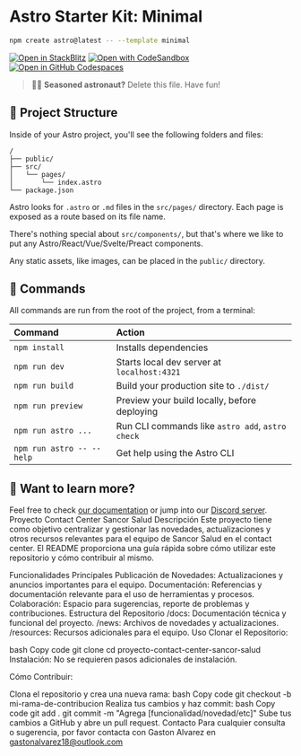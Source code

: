 # Astro Starter Kit: Minimal

```sh
npm create astro@latest -- --template minimal
```

[![Open in StackBlitz](https://developer.stackblitz.com/img/open_in_stackblitz.svg)](https://stackblitz.com/github/withastro/astro/tree/latest/examples/minimal)
[![Open with CodeSandbox](https://assets.codesandbox.io/github/button-edit-lime.svg)](https://codesandbox.io/p/sandbox/github/withastro/astro/tree/latest/examples/minimal)
[![Open in GitHub Codespaces](https://github.com/codespaces/badge.svg)](https://codespaces.new/withastro/astro?devcontainer_path=.devcontainer/minimal/devcontainer.json)

> 🧑‍🚀 **Seasoned astronaut?** Delete this file. Have fun!

## 🚀 Project Structure

Inside of your Astro project, you'll see the following folders and files:

```text
/
├── public/
├── src/
│   └── pages/
│       └── index.astro
└── package.json
```

Astro looks for `.astro` or `.md` files in the `src/pages/` directory. Each page is exposed as a route based on its file name.

There's nothing special about `src/components/`, but that's where we like to put any Astro/React/Vue/Svelte/Preact components.

Any static assets, like images, can be placed in the `public/` directory.

## 🧞 Commands

All commands are run from the root of the project, from a terminal:

| Command                   | Action                                           |
| :------------------------ | :----------------------------------------------- |
| `npm install`             | Installs dependencies                            |
| `npm run dev`             | Starts local dev server at `localhost:4321`      |
| `npm run build`           | Build your production site to `./dist/`          |
| `npm run preview`         | Preview your build locally, before deploying     |
| `npm run astro ...`       | Run CLI commands like `astro add`, `astro check` |
| `npm run astro -- --help` | Get help using the Astro CLI                     |

## 👀 Want to learn more?

Feel free to check [our documentation](https://docs.astro.build) or jump into our [Discord server](https://astro.build/chat).
Proyecto Contact Center Sancor Salud
Descripción
Este proyecto tiene como objetivo centralizar y gestionar las novedades, actualizaciones y otros recursos relevantes para el equipo de Sancor Salud en el contact center. El README proporciona una guía rápida sobre cómo utilizar este repositorio y cómo contribuir al mismo.

Funcionalidades Principales
Publicación de Novedades: Actualizaciones y anuncios importantes para el equipo.
Documentación: Referencias y documentación relevante para el uso de herramientas y procesos.
Colaboración: Espacio para sugerencias, reporte de problemas y contribuciones.
Estructura del Repositorio
/docs: Documentación técnica y funcional del proyecto.
/news: Archivos de novedades y actualizaciones.
/resources: Recursos adicionales para el equipo.
Uso
Clonar el Repositorio:

bash
Copy code
git clone <url-del-repositorio>
cd proyecto-contact-center-sancor-salud
Instalación:
No se requieren pasos adicionales de instalación.

Cómo Contribuir:

Clona el repositorio y crea una nueva rama:
bash
Copy code
git checkout -b mi-rama-de-contribucion
Realiza tus cambios y haz commit:
bash
Copy code
git add .
git commit -m "Agrega [funcionalidad/novedad/etc]"
Sube tus cambios a GitHub y abre un pull request.
Contacto
Para cualquier consulta o sugerencia, por favor contacta con Gaston Alvarez en gastonalvarez18@outlook.com
